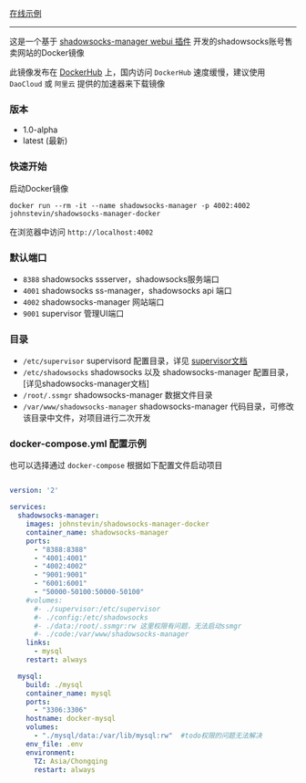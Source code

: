 

[在线示例](http://35.201.195.126:4002)

---

这是一个基于 [shadowsocks-manager webui 插件](https://github.com/shadowsocks/shadowsocks-manager) 开发的shadowsocks账号售卖网站的Docker镜像

此镜像发布在 [DockerHub](https://hub.docker.com/r/johnstevin/shadowsocks-manager-docker/) 上，国内访问 `DockerHub` 速度缓慢，建议使用 `DaoCloud` 或 `阿里云` 提供的加速器来下载镜像


### 版本

* 1.0-alpha
* latest (最新)


### 快速开始

启动Docker镜像

`docker run --rm -it --name shadowsocks-manager -p 4002:4002 johnstevin/shadowsocks-manager-docker`

在浏览器中访问 `http://localhost:4002` 


### 默认端口

* `8388` shadowsocks ssserver，shadowsocks服务端口
* `4001` shadowsocks ss-manager，shadowsocks api 端口
* `4002` shadowsocks-manager 网站端口
* `9001` supervisor 管理UI端口


### 目录

* `/etc/supervisor` supervisord 配置目录，详见 [supervisor文档](http://supervisord.org/introduction.html)
* `/etc/shadowsocks` shadowsocks 以及 shadowsocks-manager 配置目录，[详见shadowsocks-manager文档]
* `/root/.ssmgr` shadowsocks-manager 数据文件目录
* `/var/www/shadowsocks-manager` shadowsocks-manager 代码目录，可修改该目录中文件，对项目进行二次开发


### docker-compose.yml 配置示例

也可以选择通过 `docker-compose` 根据如下配置文件启动项目

``` yaml 

version: '2'

services:
  shadowsocks-manager:
    images: johnstevin/shadowsocks-manager-docker
    container_name: shadowsocks-manager
    ports:
      - "8388:8388"
      - "4001:4001"
      - "4002:4002"
      - "9001:9001"
      - "6001:6001"
      - "50000-50100:50000-50100"
    #volumes: 
      #- ./supervisor:/etc/supervisor
      #- ./config:/etc/shadowsocks
      #- ./data:/root/.ssmgr:rw 这里权限有问题，无法启动ssmgr
      #- ./code:/var/www/shadowsocks-manager
    links:
      - mysql
    restart: always

  mysql:
    build: ./mysql
    container_name: mysql
    ports:
      - "3306:3306"
    hostname: docker-mysql
    volumes:
      - "./mysql/data:/var/lib/mysql:rw"  #todo权限的问题无法解决
    env_file: .env
    environment:
      TZ: Asia/Chongqing
      restart: always
  
```

